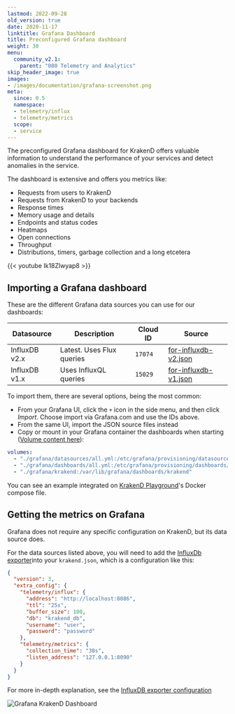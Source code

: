 ```yaml
---
lastmod: 2022-09-28
old_version: true
date: 2020-11-17
linktitle: Grafana Dashboard
title: Preconfigured Grafana dashboard
weight: 30
menu:
  community_v2.1:
    parent: "080 Telemetry and Analytics"
skip_header_image: true
images:
- /images/documentation/grafana-screenshot.png
meta:
  since: 0.5
  namespace:
  - telemetry/influx
  - telemetry/metrics
  scope:
  - service
---
```


The preconfigured Grafana dashboard for KrakenD offers valuable information to understand the performance of your services and detect anomalies in the service.

The dashboard is extensive and offers you metrics like:

- Requests from users to KrakenD
- Requests from KrakenD to your backends
- Response times
- Memory usage and details
- Endpoints and status codes
- Heatmaps
- Open connections
- Throughput
- Distributions, timers, garbage collection and a long etcetera

{{< youtube Ik18Zlwyap8 >}}

## Importing a Grafana dashboard
These are the different Grafana data sources you can use for our dashboards:

| Datasource | Description | Cloud ID | Source |
|----------|-----------|----------|----------|
| InfluxDB v2.x | Latest. Uses Flux queries | `17074` | [for-influxdb-v2.json](https://github.com/krakend/telemetry-dashboards/blob/main/grafana/krakend/for-influxdb-v2.json)|
| InfluxDB v1.x | Uses InfluxQL queries | `15029` | [for-influxdb-v1.json](https://github.com/krakend/telemetry-dashboards/blob/main/grafana/krakend/for-influxdb-v1.json)|

To import them, there are several options, being the most common:

- From your Grafana UI, click the `+` icon in the side menu, and then click *Import*. Choose import via Grafana.com and use the IDs above.
- From the same UI, import the JSON source files instead
- Copy or mount in your Grafana container the dashboards when starting ([Volume content here](https://github.com/krakend/telemetry-dashboards)):
```yml
volumes:
  - "./grafana/datasources/all.yml:/etc/grafana/provisioning/datasources/all.yml"
  - "./grafana/dashboards/all.yml:/etc/grafana/provisioning/dashboards/all.yml"
  - "./grafana/krakend:/var/lib/grafana/dashboards/krakend"
```
 You can see an example integrated on [KrakenD Playground](https://github.com/krakend/playground-community)'s Docker compose file.

## Getting the metrics on Grafana
Grafana does not require any specific configuration on KrakenD, but its data source does.

For the data sources listed above, you will need to add the [InfluxDb exporter](/docs/v2.1/telemetry/influxdb/)into your `krakend.json`, which is a configuration like this:

```json
{
  "version": 3,
  "extra_config": {
    "telemetry/influx": {
      "address": "http://localhost:8086",
      "ttl": "25s",
      "buffer_size": 100,
      "db": "krakend_db",
      "username": "user",
      "password": "password"
    },
    "telemetry/metrics": {
      "collection_time": "30s",
      "listen_address": "127.0.0.1:8090"
    }
  }
}
```

For more in-depth explanation, see the [InfluxDB exporter configuration](/docs/v2.1/telemetry/influxdb/)

![Grafana KrakenD Dashboard](/images/documentation/grafana-screenshot.png)
